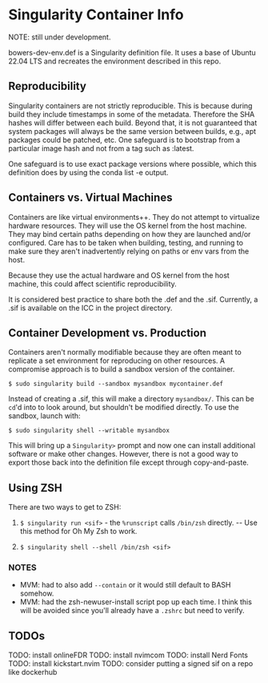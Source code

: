 # Singularity Container Info

NOTE: still under development.

bowers-dev-env.def is a Singularity definition file. It uses a base of Ubuntu 22.04 LTS and recreates the environment described in this repo.

## Reproducibility

Singularity containers are not strictly reproducible. This is because during build they include timestamps in some of the metadata. Therefore the SHA hashes will differ between each build. Beyond that, it is not guaranteed that system packages will always be the same version between builds, e.g., apt packages could be patched, etc. One safeguard is to bootstrap from a particular image hash and not from a tag such as :latest. 

One safeguard is to use exact package versions where possible, which this definition does by using the conda list -e output.

## Containers vs. Virtual Machines
Containers are like virtual environments++. They do not attempt to virtualize hardware resources. They will use the OS kernel from the host machine. They may bind certain paths depending on how they are launched and/or configured. Care has to be taken when building, testing, and running to make sure they aren't inadvertently relying on paths or env vars from the host.

Because they use the actual hardware and OS kernel from the host machine, this could affect scientific reproducibility.

It is considered best practice to share both the .def and the .sif. Currently, a .sif is available on the ICC in the project directory.

## Container Development vs. Production
Containers aren't normally modifiable because they are often meant to replicate a set environment for reproducing on other resources. A compromise approach is to build a sandbox version of the container. 

`$ sudo singularity build --sandbox mysandbox mycontainer.def`

Instead of creating a .sif, this will make a directory `mysandbox/`. This can be `cd`'d into to look around, but shouldn't be modified directly. To use the sandbox, launch with:

`$ sudo singularity shell --writable mysandbox`

This will bring up a `Singularity>` prompt and now one can install additional software or make other changes. However, there is not a good way to export those back into the definition file except through copy-and-paste.

## Using ZSH
There are two ways to get to ZSH:

1. `$ singularity run <sif>` - the `%runscript` calls `/bin/zsh` directly. -- Use this method for Oh My Zsh to work.

2. `$ singularity shell --shell /bin/zsh <sif>` 

### NOTES 

- MVM: had to also add `--contain` or it would still default to BASH somehow. 
- MVM: had the zsh-newuser-install script pop up each time. I think this will be avoided since you'll already have a `.zshrc` but need to verify.

## TODOs
TODO: install onlineFDR
TODO: install nvimcom
TODO: install Nerd Fonts
TODO: install kickstart.nvim
TODO: consider putting a signed sif on a repo like dockerhub
